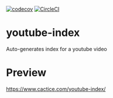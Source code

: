[![codecov](https://codecov.io/gh/Cactice/youtube-index/branch/master/graph/badge.svg)](https://codecov.io/gh/Cactice/youtube-index)
[![CircleCI](https://circleci.com/gh/Cactice/youtube-index.svg?style=svg)](https://circleci.com/gh/Cactice/youtube-index)
# youtube-index
Auto-generates index for a youtube video

# Preview
https://www.cactice.com/youtube-index/

